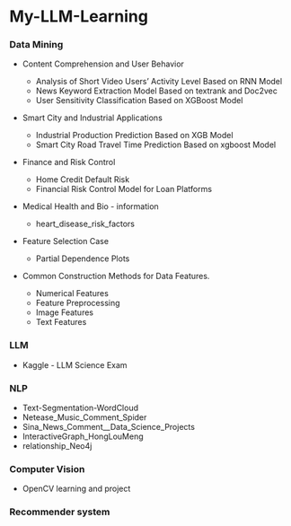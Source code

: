 # My-LLM-Learning

### Data Mining
- Content Comprehension and User Behavior
  - Analysis of Short Video Users’ Activity Level Based on RNN Model
  - News Keyword Extraction Model Based on textrank and Doc2vec
  - User Sensitivity Classification Based on XGBoost Model

- Smart City and Industrial Applications
  - Industrial Production Prediction Based on XGB Model
  - Smart City Road Travel Time Prediction Based on xgboost Model
- Finance and Risk Control
  - Home Credit Default Risk
  - Financial Risk Control Model for Loan Platforms
- Medical Health and Bio - information
  - heart_disease_risk_factors
- Feature Selection Case
  - Partial Dependence Plots
- Common Construction Methods for Data Features.
  - Numerical Features
  - Feature Preprocessing
  - Image Features
  - Text Features

### LLM
- Kaggle - LLM Science Exam
### NLP
- Text-Segmentation-WordCloud
- Netease_Music_Comment_Spider
- Sina_News_Comment__Data_Science_Projects
- InteractiveGraph_HongLouMeng
- relationship_Neo4j

### Computer Vision
- OpenCV learning and project
### Recommender system
